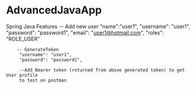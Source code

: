 # AdvancedJavaApp
Spring Java Features
-- Add new user
        "name":"user1",
        "username": "user1",
        "password": "password1",
        "email": "user1@hotmail.com",
        "roles": "ROLE_USER"

        -- GenerateToken
         "username": "user1",
         "password": "password1",

         --Add Bearer token (returned from above generated token) to get User profile
         to test on postman
